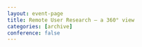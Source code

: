 ```yaml
---
layout: event-page
title: Remote User Research – a 360° view
categories: [archive]
conference: false
---
```






